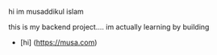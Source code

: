 hi im musaddikul islam 

this is my backend project....
im actually learning by building

- [hi] (https://musa.com)

